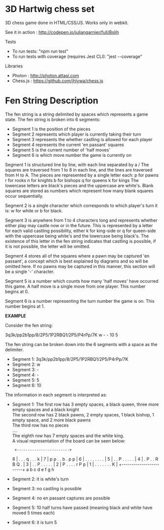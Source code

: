 3D Hartwig chess set 
====================

3D chess game done in HTML/CSS/JS.
Works only in webkit.

See it in action : http://codepen.io/juliangarnier/full/BsIih

Tests

* To run tests: "npm run test"
* To run tests with coverage (requires Jest CLI): "jest --coverage"


Libraries

* Photon : http://photon.attasi.com
* Chess.js : https://github.com/jhlywa/chess.js


Fen String Description
=====================

The fen string is a string delimited by spaces which represents a game state. The fen string is broken into 6 segments:
* Segment 1 is the position of the pieces
* Segment 2 represents which player is currently taking their turn
* Segment 3 represents the whether castling is allowed for each player
* Segment 4 represents the current 'en passant' squares
* Segment 5 is the current number of 'half moves'
* Segment 6 is which move number the game is currently on

Segment 1 is structured line by line, with each line separated by a /
The squares are traversed from 1 to 8 in each line, and the lines are traversed from H to A.
The pieces are represented by a single letter each:
p for pawns
r for rooks
n for knights
b for bishops
q for queens
k for kings
The lowercase letters are black's pieces and the uppercase are white's.
Blank squares are stored as numbers which represent how many blank squares occur sequentially.

Segment 2 is a single character which corresponds to which player's turn it is: w for white or b for black.

Segment 3 is anywhere from 1 to 4 characters long and represents whether either play may castle now or in the future.
This is represented by a letter for each valid castling possibility, either k for king-side or q for queen-side with the uppercase being white's and the lowercase being black's.
The existence of this letter in the fen string indicates that castling is possible, if it is not possible, the letter will be omitted.

Segment 4 stores all of the squares where a pawn may be captured 'en passant', a concept which is best explained by diagrams and so will be omitted here.
If no pawns may be captured in this manner, this section will be a single '-' character.

Segment 5 is a number which counts how many 'half moves' have occurred this game.
A half move is a single move from one player.
This number begins at 0.

Segment 6 is a number representing the turn number the game is on. This number begins at 1.

**EXAMPLE**

Consider the fen string:

3q3k/pp2b1pp/8/2P5/1P2RBQ1/2P5/P4rPp/7K w - - 10 5

The fen string can be broken down into the 6 segments with a space as the delimiter.

* Segment 1: 3q3k/pp2b1pp/8/2P5/1P2RBQ1/2P5/P4rPp/7K
* Segment 2: w
* Segment 3: -
* Segment 4: - 
* Segment 5: 5
* Segment 6: 10 

The information in each segment is interpreted as:

* Segment 1: The first row has 3 empty spaces, a black queen, three more empty spaces and a black knight\
           The second row has 2 black pawns, 2 empty spaces, 1 black bishop, 1 empty space, and 2 more black pawns\
           The third row has no pieces\
           ....\
           The eighth row has 7 empty spaces and the white king.\
           A visual representation of the board can be seen below:
           
       +------------------------+
     8 | .  .  .  q  .  .  .  k |
     7 | p  p  .  .  b  .  p  p |
     6 | .  .  .  .  .  .  .  . |
     5 | .  .  P  .  .  .  .  . |
     4 | .  P  .  .  R  B  Q  . |
     3 | .  .  P  .  .  .  .  . |
     2 | P  .  .  .  .  r  P  p |
     1 | .  .  .  .  .  .  .  K |
       +------------------------+
         a  b  c  d  e  f  g  h
           
* Segment 2: it is white's turn
* Segment 3: no castling is possible
* Segment 4: no en passant captures are possible
* Segment 5: 10 half turns have passed (meaning black and white have moved 5 times each)
* Segment 6: it is turn 5


